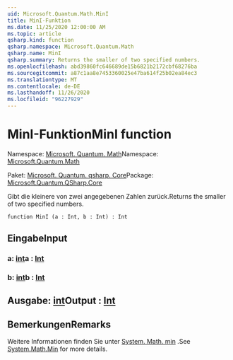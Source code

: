 ```yaml
---
uid: Microsoft.Quantum.Math.MinI
title: MinI-Funktion
ms.date: 11/25/2020 12:00:00 AM
ms.topic: article
qsharp.kind: function
qsharp.namespace: Microsoft.Quantum.Math
qsharp.name: MinI
qsharp.summary: Returns the smaller of two specified numbers.
ms.openlocfilehash: abd39860fc646689de15b6821b2172cbf68276ba
ms.sourcegitcommit: a87c1aa8e7453360025e47ba614f25b02ea84ec3
ms.translationtype: MT
ms.contentlocale: de-DE
ms.lasthandoff: 11/26/2020
ms.locfileid: "96227929"
---
```

# <a name="mini-function"></a><span data-ttu-id="942ca-102">MinI-Funktion</span><span class="sxs-lookup"><span data-stu-id="942ca-102">MinI function</span></span>

<span data-ttu-id="942ca-103">Namespace: [Microsoft. Quantum. Math](xref:Microsoft.Quantum.Math)</span><span class="sxs-lookup"><span data-stu-id="942ca-103">Namespace: [Microsoft.Quantum.Math](xref:Microsoft.Quantum.Math)</span></span>

<span data-ttu-id="942ca-104">Paket: [Microsoft. Quantum. qsharp. Core](https://nuget.org/packages/Microsoft.Quantum.QSharp.Core)</span><span class="sxs-lookup"><span data-stu-id="942ca-104">Package: [Microsoft.Quantum.QSharp.Core](https://nuget.org/packages/Microsoft.Quantum.QSharp.Core)</span></span>


<span data-ttu-id="942ca-105">Gibt die kleinere von zwei angegebenen Zahlen zurück.</span><span class="sxs-lookup"><span data-stu-id="942ca-105">Returns the smaller of two specified numbers.</span></span>

```qsharp
function MinI (a : Int, b : Int) : Int
```


## <a name="input"></a><span data-ttu-id="942ca-106">Eingabe</span><span class="sxs-lookup"><span data-stu-id="942ca-106">Input</span></span>

### <a name="a--int"></a><span data-ttu-id="942ca-107">a: [int](xref:microsoft.quantum.lang-ref.int)</span><span class="sxs-lookup"><span data-stu-id="942ca-107">a : [Int](xref:microsoft.quantum.lang-ref.int)</span></span>




### <a name="b--int"></a><span data-ttu-id="942ca-108">b: [int](xref:microsoft.quantum.lang-ref.int)</span><span class="sxs-lookup"><span data-stu-id="942ca-108">b : [Int](xref:microsoft.quantum.lang-ref.int)</span></span>





## <a name="output--int"></a><span data-ttu-id="942ca-109">Ausgabe: [int](xref:microsoft.quantum.lang-ref.int)</span><span class="sxs-lookup"><span data-stu-id="942ca-109">Output : [Int](xref:microsoft.quantum.lang-ref.int)</span></span>



## <a name="remarks"></a><span data-ttu-id="942ca-110">Bemerkungen</span><span class="sxs-lookup"><span data-stu-id="942ca-110">Remarks</span></span>

<span data-ttu-id="942ca-111">Weitere Informationen finden Sie unter [System. Math. min](https://docs.microsoft.com/dotnet/api/system.math.min) .</span><span class="sxs-lookup"><span data-stu-id="942ca-111">See [System.Math.Min](https://docs.microsoft.com/dotnet/api/system.math.min) for more details.</span></span>